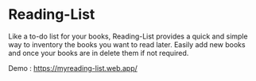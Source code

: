 # Reading-List

Like a to-do list for your books, Reading-List provides a quick and simple way to inventory the books you want to read later. Easily add new books and once your books are in  delete them if not required.

Demo : https://myreading-list.web.app/
